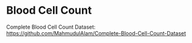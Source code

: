 # Blood Cell Count

Complete Blood Cell Count Dataset: https://github.com/MahmudulAlam/Complete-Blood-Cell-Count-Dataset
